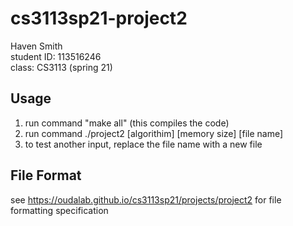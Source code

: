 # cs3113sp21-project2
Haven Smith<br/>
student ID: 113516246<br/>
class: CS3113 (spring 21)
## Usage
1. run command "make all" (this compiles the code)
2. run command ./project2 [algorithim] [memory size] [file name]
3. to test another input, replace the file name with a new file
## File Format
see https://oudalab.github.io/cs3113sp21/projects/project2 for file formatting specification